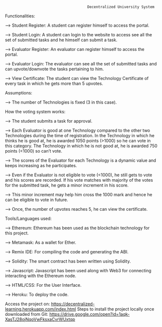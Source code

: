                                           Decentralized University System 


Functionalities: 

--> Student Register: A student can register himself to access the portal. 

--> Student Login: A student can login to the website to access see all the set of submitted tasks and he himself can submit a task. 

--> Evaluator Register: An evaluator can register himself to access the portal. 

--> Evaluator Login: The evaluator can see all the set of submitted tasks and can upvote/downvote the tasks pertaining to him. 

--> View Certificate: The student can view the Technology Certificate of every task in which he gets more than 5 upvotes. 


 

Assumptions: 

--> The number of Technologies is fixed (3 in this case). 

 

How the voting system works: 

--> The student submits a task for approval. 

--> Each Evaluator is good at one Technology compared to the other two Technologies during the time of registration. In the Technology in which he thinks he is good at, he is awarded 1050 points (>1000) so he can vote in this category. The Technology in which he is not good at, he is awarded 750 points (<1000) so can’t vote. 

--> The scores of the Evaluator for each Technology is a dynamic value and keeps increasing as he participates. 

--> Even if the Evaluator is not eligible to vote (<1000), he still gets to vote and his scores are recorded. If his vote matches with majority of the votes for the submitted task, he gets a minor increment in his score. 

--> This minor increment may help him cross the 1000 mark and hence he can be eligible to vote in future. 

--> Once, the number of upvotes reaches 5, he can view the certificate. 





Tools/Languages used: 

--> Ethereum: Ethereum has been used as the blockchain technology for this project.

--> Metamask: As a wallet for Ether. 

--> Remix IDE: For compiling the code and generating the ABI.

--> Solidity: The smart contract has been written using Solidity. 

--> Javascript: Javascript has been used along with Web3 for connecting interacting with the Ethereum node. 

--> HTML/CSS: For the User Interface. 

--> Heroku: To deploy the code.


Access the project on: https://decentralized-learning.herokuapp.com/index.html
Steps to install the project locally once downloaded from Git: https://drive.google.com/open?id=1aqk-XasTJ28ojNqoVwFksxaCvrWUxtqp

